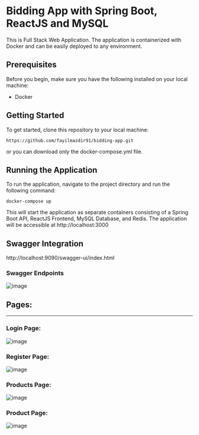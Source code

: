 # Bidding App with Spring Boot, ReactJS and MySQL

This is Full Stack Web Application. The application is containerized with Docker and can be easily deployed to any environment.

## Prerequisites

Before you begin, make sure you have the following installed on your local machine:

* Docker

## Getting Started

To get started, clone this repository to your local machine:
```
https://github.com/fayilmazdir91/bidding-app.git
```
or you can download only the docker-compose.yml file.

## Running the Application

To run the application, navigate to the project directory and run the following command:
```
docker-compose up
```
This will start the application as separate containers consisting of a Spring Boot API, ReactJS Frontend, MySQL Database, and Redis. The application will be accessible at http://localhost:3000

## Swagger Integration
http://localhost:9090/swagger-ui/index.html

### Swagger Endpoints
![image](https://user-images.githubusercontent.com/57766894/229323873-9f3c1f6c-6a0d-4043-9863-ac6ce243a0c5.png)

## Pages:
<hr/>

### Login Page: 

![image](https://user-images.githubusercontent.com/57766894/229325530-c1a9e4e4-3dc5-47a5-82e8-f45767a71a67.png)

### Register Page:

![image](https://user-images.githubusercontent.com/57766894/229325062-d3b003be-53e6-4bb0-9ddc-bca1984c0a06.png)

### Products Page:

![image](https://user-images.githubusercontent.com/57766894/229325297-ccefe6c0-a0cf-4151-8459-8e4ee47324a4.png)

### Product Page:

![image](https://user-images.githubusercontent.com/57766894/229325482-770349ad-84c8-4e29-88e3-03e6d6900079.png)



